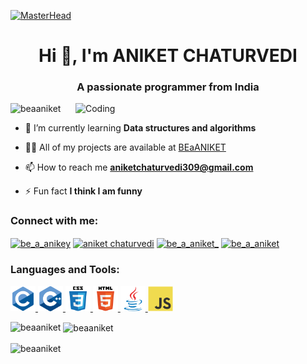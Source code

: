 [![MasterHead](https://user-images.githubusercontent.com/10498744/210012254-234538ff-d198-48aa-8964-37e6fd45d227.gif)](https://rishavchanda.io)
<h1 align="center">Hi 👋, I'm ANIKET CHATURVEDI</h1>
<h3 align="center">A passionate programmer from India</h3>

<img align="right" alt="Coding" width="400" src="https://cdn.dribbble.com/users/1162077/screenshots/3848914/programmer.gif">
<p align="left"> <img src="https://komarev.com/ghpvc/?username=beaaniket&label=Profile%20views&color=0e75b6&style=flat" alt="beaaniket" /> </p>

- 🌱 I’m currently learning **Data structures and algorithms**

- 👨‍💻 All of my projects are available at [BEaANIKET](BEaANIKET)

- 📫 How to reach me **aniketchaturvedi309@gmail.com**

- ⚡ Fun fact **I think I am funny**

<h3 align="left">Connect with me:</h3>
<p align="left">
<a href="https://twitter.com/be_a_anikey" target="blank"><img align="center" src="https://raw.githubusercontent.com/rahuldkjain/github-profile-readme-generator/master/src/images/icons/Social/twitter.svg" alt="be_a_anikey" height="30" width="40" /></a>
<a href="https://linkedin.com/in/aniket chaturvedi" target="blank"><img align="center" src="https://raw.githubusercontent.com/rahuldkjain/github-profile-readme-generator/master/src/images/icons/Social/linked-in-alt.svg" alt="aniket chaturvedi" height="30" width="40" /></a>
<a href="https://instagram.com/be_a_aniket_" target="blank"><img align="center" src="https://raw.githubusercontent.com/rahuldkjain/github-profile-readme-generator/master/src/images/icons/Social/instagram.svg" alt="be_a_aniket_" height="30" width="40" /></a>
<a href="https://www.leetcode.com/be_a_aniket" target="blank"><img align="center" src="https://raw.githubusercontent.com/rahuldkjain/github-profile-readme-generator/master/src/images/icons/Social/leet-code.svg" alt="be_a_aniket" height="30" width="40" /></a>
</p>

<h3 align="left">Languages and Tools:</h3>
<p align="left"> <a href="https://www.cprogramming.com/" target="_blank" rel="noreferrer"> <img src="https://raw.githubusercontent.com/devicons/devicon/master/icons/c/c-original.svg" alt="c" width="40" height="40"/> </a> <a href="https://www.w3schools.com/cpp/" target="_blank" rel="noreferrer"> <img src="https://raw.githubusercontent.com/devicons/devicon/master/icons/cplusplus/cplusplus-original.svg" alt="cplusplus" width="40" height="40"/> </a> <a href="https://www.w3schools.com/css/" target="_blank" rel="noreferrer"> <img src="https://raw.githubusercontent.com/devicons/devicon/master/icons/css3/css3-original-wordmark.svg" alt="css3" width="40" height="40"/> </a> <a href="https://www.w3.org/html/" target="_blank" rel="noreferrer"> <img src="https://raw.githubusercontent.com/devicons/devicon/master/icons/html5/html5-original-wordmark.svg" alt="html5" width="40" height="40"/> </a> <a href="https://www.java.com" target="_blank" rel="noreferrer"> <img src="https://raw.githubusercontent.com/devicons/devicon/master/icons/java/java-original.svg" alt="java" width="40" height="40"/> </a> <a href="https://developer.mozilla.org/en-US/docs/Web/JavaScript" target="_blank" rel="noreferrer"> <img src="https://raw.githubusercontent.com/devicons/devicon/master/icons/javascript/javascript-original.svg" alt="javascript" width="40" height="40"/> </a> </p>

<p><img align="left" src="https://github-readme-stats.vercel.app/api/top-langs?username=beaaniket&show_icons=true&locale=en&layout=compact" alt="beaaniket" /></p>

<p>&nbsp;<img align="center" src="https://github-readme-stats.vercel.app/api?username=beaaniket&show_icons=true&locale=en" alt="beaaniket" /></p>

<p><img align="center" src="https://github-readme-streak-stats.herokuapp.com/?user=beaaniket&" alt="beaaniket" /></p>
